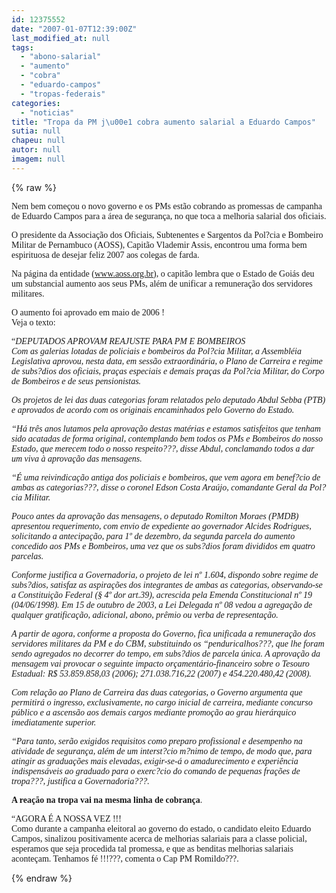 ```yaml
---
id: 12375552
date: "2007-01-07T12:39:00Z"
last_modified_at: null
tags:
  - "abono-salarial"
  - "aumento"
  - "cobra"
  - "eduardo-campos"
  - "tropas-federais"
categories:
  - "noticias"
title: "Tropa da PM j\u00e1 cobra aumento salarial a Eduardo Campos"
sutia: null
chapeu: null
autor: null
imagem: null
---
```

{% raw %}
<p><P><FONT face=Verdana>Nem bem começou o novo governo e os PMs estão cobrando as promessas de campanha de Eduardo Campos para a área de segurança, no que toca a melhoria salarial dos oficiais.</FONT></P></p>
<p><P><FONT face=Verdana>O presidente da Associação dos Oficiais, Subtenentes e Sargentos da Pol?cia e Bombeiro Militar de Pernambuco (AOSS), Capitão Vlademir Assis, encontrou uma forma bem espirituosa de desejar feliz 2007 aos colegas de farda.</FONT></P></p>
<p><P><FONT face=Verdana>Na página da entidade (</FONT><A href=\"https://www.aoss.org.br/\"><FONT face=Verdana>www.aoss.org.br</FONT></A><FONT face=Verdana>), o capitão lembra que o Estado de Goiás deu um substancial aumento aos seus PMs, além de unificar a remuneração dos servidores militares.</FONT></P></p>
<p><P><FONT face=Verdana>O aumento foi aprovado em maio de 2006 !<BR>Veja o texto:</FONT></P></p>
<p><P><FONT face=Verdana>“<EM>DEPUTADOS APROVAM REAJUSTE PARA PM E BOMBEIROS<BR>Com as galerias lotadas de policiais e bombeiros da Pol?cia Militar, a Assembléia Legislativa aprovou, nesta data, em sessão extraordinária, o Plano de Carreira e regime de subs?dios dos oficiais, praças especiais e demais praças da Pol?cia Militar, do Corpo de Bombeiros e de seus pensionistas. </EM></FONT></P></p>
<p><P><FONT face=Verdana><EM>Os projetos de lei das duas categorias foram relatados pelo deputado Abdul Sebba (PTB) e aprovados de acordo com os originais encaminhados pelo Governo do Estado.</EM></FONT></P></p>
<p><P><FONT face=Verdana><EM>“Há três anos lutamos pela aprovação destas matérias e estamos satisfeitos que tenham sido acatadas de forma original, contemplando bem todos os PMs e Bombeiros do nosso Estado, que merecem todo o nosso respeito???, disse Abdul, conclamando todos a dar um viva à aprovação das mensagens.</EM></FONT></P></p>
<p><P><FONT face=Verdana><EM>“É uma reivindicação antiga dos policiais e bombeiros, que vem agora em benef?cio de ambas as categorias???, disse o coronel Edson Costa Araújo, comandante Geral da Pol?cia Militar.</EM></FONT></P></p>
<p><P><FONT face=Verdana><EM>Pouco antes da aprovação das mensagens, o deputado Romilton Moraes (PMDB) apresentou requerimento, com envio de expediente ao governador Alcides Rodrigues, solicitando a antecipação, para 1º de dezembro, da segunda parcela do aumento concedido aos PMs e Bombeiros, uma vez que os subs?dios foram divididos em quatro parcelas. </EM></FONT></P></p>
<p><P><FONT face=Verdana><EM>Conforme justifica a Governadoria, o projeto de lei nº 1.604, dispondo sobre regime de subs?dios, satisfaz as aspirações dos integrantes de ambas as categorias, observando-se a Constituição Federal (§ 4º dor art.39), acrescida pela Emenda Constitucional nº 19 (04/06/1998). Em 15 de outubro de 2003, a Lei Delegada nº 08 vedou a agregação de qualquer gratificação, adicional, abono, prêmio ou verba de representação.</EM></FONT></P></p>
<p><P><FONT face=Verdana><EM>A partir de agora, conforme a proposta do Governo, fica unificada a remuneração dos servidores militares da PM e do CBM, substituindo os “penduricalhos???, que lhe foram sendo agregados no decorrer do tempo, em subs?dios de parcela única. A aprovação da mensagem vai provocar o seguinte impacto orçamentário-financeiro sobre o Tesouro Estadual: R$ 53.859.858,03 (2006); 271.038.716,22 (2007) e 454.220.480,42 (2008).</EM></FONT></P></p>
<p><P><FONT face=Verdana><EM>Com relação ao Plano de Carreira das duas categorias, o Governo argumenta que permitirá o ingresso, exclusivamente, no cargo inicial de carreira, mediante concurso público e a ascensão aos demais cargos mediante promoção ao grau hierárquico imediatamente superior. </EM></FONT></P></p>
<p><P><FONT face=Verdana><EM>“Para tanto, serão exigidos requisitos como preparo profissional e desempenho na atividade de segurança, além de um interst?cio m?nimo de tempo, de modo que, para atingir as graduações mais elevadas, exigir-se-á o amadurecimento e experiência indispensáveis ao graduado para o exerc?cio do comando de pequenas frações de tropa???, justifica a Governadoria???.</EM></FONT></P></p>
<p><P><FONT face=Verdana><STRONG>A reação na tropa vai na mesma linha de cobrança</STRONG>.</FONT></P></p>
<p><P><FONT face=Verdana>“AGORA É A NOSSA VEZ !!!<BR>Como durante a campanha eleitoral ao governo do estado, o candidato eleito Eduardo Campos, sinalizou positivamente acerca de melhorias salariais para a classe policial, esperamos que seja procedida tal promessa, e que as benditas melhorias salariais aconteçam. Tenhamos fé !!!???, comenta o Cap PM Romildo???. </FONT></P> </p>
{% endraw %}